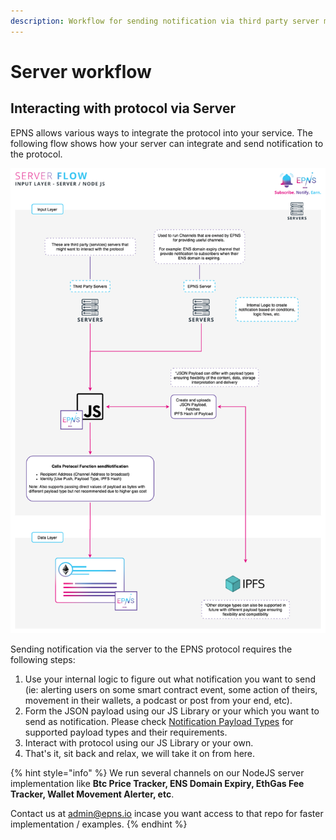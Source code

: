 ```yaml
---
description: Workflow for sending notification via third party server model
---
```


# Server workflow

## Interacting with protocol via Server 

EPNS allows various ways to integrate the protocol into your service. The following flow shows how your  server can integrate and send notification to the protocol.

![](../.gitbook/assets/inputserver.png)

Sending notification via the server to the EPNS protocol requires the following steps:

1. Use your internal logic to figure out what notification you want to send \(ie: alerting users on some smart contract event, some action of theirs, movement in their wallets, a podcast or post from your end, etc\).
2. Form the JSON payload using our JS Library or your which you want to send as notification. Please check [Notification Payload Types](notification-payload-types.md) for supported payload types and their requirements.
3. Interact with protocol using our JS Library or your own.
4. That's it, sit back and relax, we will take it on from here.

{% hint style="info" %}
We run several channels on our NodeJS server implementation like **Btc Price Tracker, ENS Domain Expiry, EthGas Fee Tracker, Wallet Movement Alerter, etc**.

Contact us at [admin@epns.io](mailto://admin@epns.io) incase you want access to that repo for faster implementation / examples.
{% endhint %}


